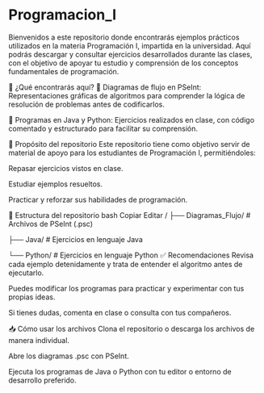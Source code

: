 # Programacion_I
Bienvenidos a este repositorio donde encontrarás ejemplos prácticos utilizados en la materia Programación I, impartida en la universidad. Aquí podrás descargar y consultar ejercicios desarrollados durante las clases, con el objetivo de apoyar tu estudio y comprensión de los conceptos fundamentales de programación.

📌 ¿Qué encontrarás aquí?
🔹 Diagramas de flujo en PSeInt: Representaciones gráficas de algoritmos para comprender la lógica de resolución de problemas antes de codificarlos.

🔹 Programas en Java y Python: Ejercicios realizados en clase, con código comentado y estructurado para facilitar su comprensión.

🎯 Propósito del repositorio
Este repositorio tiene como objetivo servir de material de apoyo para los estudiantes de Programación I, permitiéndoles:

Repasar ejercicios vistos en clase.

Estudiar ejemplos resueltos.

Practicar y reforzar sus habilidades de programación.

📁 Estructura del repositorio
bash
Copiar
Editar
/
├── Diagramas_Flujo/     # Archivos de PSeInt (.psc)

├── Java/                # Ejercicios en lenguaje Java

└── Python/              # Ejercicios en lenguaje Python
✅ Recomendaciones
Revisa cada ejemplo detenidamente y trata de entender el algoritmo antes de ejecutarlo.

Puedes modificar los programas para practicar y experimentar con tus propias ideas.

Si tienes dudas, comenta en clase o consulta con tus compañeros.

📥 Cómo usar los archivos
Clona el repositorio o descarga los archivos de manera individual.

Abre los diagramas .psc con PSeInt.

Ejecuta los programas de Java o Python con tu editor o entorno de desarrollo preferido.
